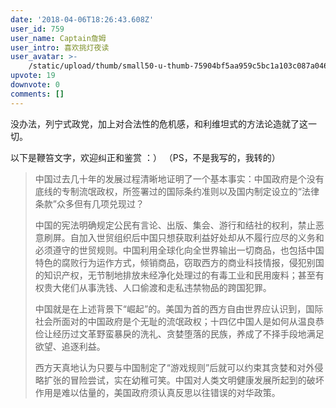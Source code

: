 ```yaml
---
date: '2018-04-06T18:26:43.608Z'
user_id: 759
user_name: Captain詹姆
user_intro: 喜欢挑灯夜读
user_avatar: >-
    /static/upload/thumb/small50-u-thumb-75904bf5aa959c5bc1a103c087a046fc8dc23586fc3.png
upvote: 19
downvote: 0
comments: []
---
```


没办法，列宁式政党，加上对合法性的危机感，和利维坦式的方法论造就了这一切。

  

以下是鞭笞文字，欢迎纠正和鉴赏 ：） （PS，不是我写的，我转的）

> 中国过去几十年的发展过程清晰地证明了一个基本事实：中国政府是个没有底线的专制流氓政权，所签署过的国际条约准则以及国内制定设立的“法律条款”众多但有几项兑现过？
> 
> 中国的宪法明确规定公民有言论、出版、集会、游行和结社的权利，禁止恶意刷屏。自加入世贸组织后中国只想获取利益好处却从不履行应尽的义务和必须遵守的世贸规则。中国利用全球化向全世界输出一切商品，也包括中国特色的腐败行为运作方式，倾销商品，窃取西方的商业科技情报，侵犯别国的知识产权，无节制地排放未经净化处理过的有毒工业和民用废料；甚至有权贵大佬们从事洗钱、人口偷渡和走私违禁物品的跨国犯罪。
> 
> 中国就是在上述背景下“崛起”的。美国为首的西方自由世界应认识到，国际社会所面对的中国政府是个无耻的流氓政权；十四亿中国人是如何从温良恭俭让经历过文革野蛮暴戾的洗礼、贪婪堕落的民族，养成了不择手段地满足欲望、追逐利益。
> 
> 西方天真地认为只要与中国制定了“游戏规则”后就可以约束其贪婪和对外侵略扩张的冒险尝试，实在幼稚可笑。中国对人类文明健康发展所起到的破坏作用是难以估量的，美国政府须认真反思以往错误的对华政策。

